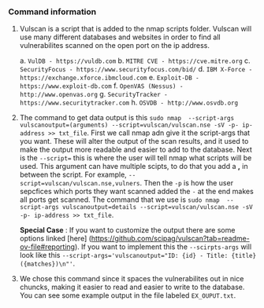 ### Command information

1. Vulscan is a script that is added to the nmap scripts folder. Vulscan will use many different databases and websites in order to find all vulnerabilites scanned on the open port on the ip address.

    a. `VulDB - https://vuldb.com`
    b. `MITRE CVE - https://cve.mitre.org`
    c. `SecurityFocus - https://www.securityfocus.com/bid/`
    d. `IBM X-Force - https://exchange.xforce.ibmcloud.com`
    e. `Exploit-DB - https://www.exploit-db.com`
    f. `OpenVAS (Nessus) - http://www.openvas.org`
    g. `SecurityTracker - https://www.securitytracker.com`
    h. `OSVDB - http://www.osvdb.org`

2. The command to get data output is this `sudo nmap  --script-args vulscanoutput=(arguments) --script=vulscan/vulscan.nse -sV -p- ip-address >> txt_file`. First we call nmap adn give it the script-args that you want. These will alter the output of the scan results, and it used to make the output more readable and easier to add to the database. Next is the `--script=` this is where the user will tell nmap what scripts will be used. This argument can have multiple scipts, to do that you add a **,** in between the script. For example, `--script=vulscan/vulscan.nse,vulners`. Then the `-p` is how the user sepcfices which ports they want scanned added the `-` at the end makes all ports get scanned. The command that we use is `sudo nmap  --script-args vulscanoutput=details --script=vulscan/vulscan.nse -sV -p- ip-address >> txt_file`.

    **Special Case** : If you want to customize the output there are some options linked [here] (https://github.com/scipag/vulscan?tab=readme-ov-file#reporting). If you want to implement this the `--scirpts-args` will look like this `--script-args='vulscanoutput="ID: {id} - Title: {title} ({matches})\n"'`.

3. We chose this command since it spaces the vulnerabilites out in nice chuncks, making it easier to read and easier to write to the database. You can see some example output in the file labeled `EX_OUPUT.txt`.